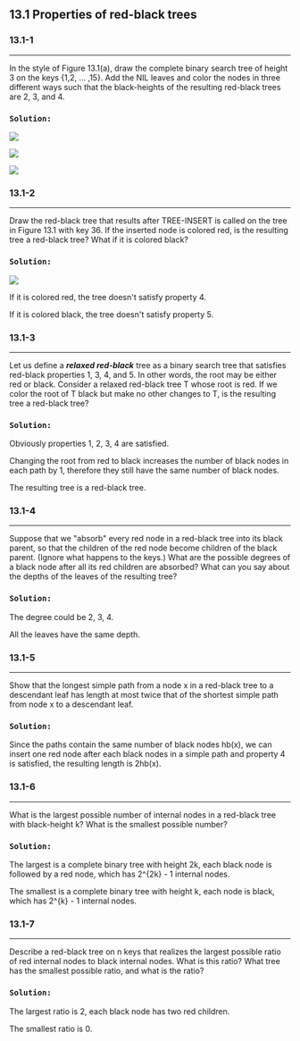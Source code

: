 ## 13.1 Properties of red-black trees

### 13.1-1
***
In the style of Figure 13.1(a), draw the complete binary search tree of height 3 on the keys {1,2, ... ,15}. Add the NIL leaves and 
color the nodes in three different ways such that the black-heights of the resulting red-black trees are 2, 3, and 4.

### `Solution:` 
![](img/13.1-1_1.png)

![](img/13.1-1_2.png)

![](img/13.1-1_3.png)

### 13.1-2
***
Draw the red-black tree that results after TREE-INSERT is called on the tree in Figure 13.1 with key 36. If the inserted node is 
colored red, is the resulting tree a red-black tree? What if it is colored black?

### `Solution:`
![](img/13.1-2.png)

If it is colored red, the tree doesn't satisfy property 4.

If it is colored black, the tree doesn't satisfy property 5.

### 13.1-3
***
Let us define a __*relaxed red-black*__ tree as a binary search tree that satisfies red-black properties 1, 3, 4, and 5. In other 
words, the root may be either red or black. Consider a relaxed red-black tree T whose root is red. If we color the root of T black 
but make no other changes to T, is the resulting tree a red-black tree?

### `Solution:`
Obviously properties 1, 2, 3, 4 are satisfied.

Changing the root from red to black increases the number of black nodes in each path by 1, therefore they still have the same 
number of black nodes.

The resulting tree is a red-black tree.

### 13.1-4
***
Suppose that we "absorb" every red node in a red-black tree into its black parent, so that the children of the red node become 
children of the black parent. (Ignore what happens to the keys.) What are the possible degrees of a black node after all its red 
children are absorbed? What can you say about the depths of the leaves of the resulting tree?

### `Solution:`
The degree could be 2, 3, 4.

All the leaves have the same depth.

### 13.1-5
***
Show that the longest simple path from a node x in a red-black tree to a descendant leaf has length at most twice that of the 
shortest simple path from node x to a descendant leaf.

### `Solution:`
Since the paths contain the same number of black nodes hb(x), we can insert one red node after each black nodes in a simple path and 
property 4 is satisfied, the resulting length is 2hb(x).

### 13.1-6
***
What is the largest possible number of internal nodes in a red-black tree with black-height k? What is the smallest possible number?

### `Solution:`
The largest is a complete binary tree with height 2k, each black node is followed by a red node, which has 2^{2k} - 1 internal nodes.

The smallest is a complete binary tree with height k, each node is black, which has 2^{k} - 1 internal nodes.

### 13.1-7
***
Describe a red-black tree on n keys that realizes the largest possible ratio of red internal nodes to black internal nodes. What is 
this ratio? What tree has the smallest possible ratio, and what is the ratio?

### `Solution:`
The largest ratio is 2, each black node has two red children.

The smallest ratio is 0.
